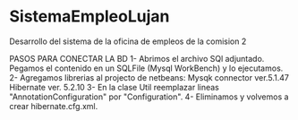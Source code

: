 # SistemaEmpleoLujan
Desarrollo del sistema de la oficina de empleos de la comision 2

PASOS PARA CONECTAR LA BD
1- Abrimos el archivo SQl adjuntado. Pegamos el contenido en un SQLFile (Mysql WorkBench) y lo ejecutamos.
2- Agregamos librerias al projecto de netbeans: Mysqk connector ver.5.1.47
						Hibernate ver. 5.2.10
3- En la clase Util reemplazar lineas "AnnotationConfiguration" por "Configuration".
4- Eliminamos y volvemos a crear hibernate.cfg.xml.
